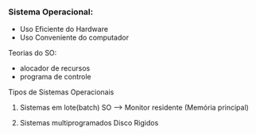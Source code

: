 ### Sistema Operacional:  
* Uso Eficiente do Hardware
* Uso Conveniente do computador

Teorias do SO:  
* alocador de recursos  
* programa de controle  


Tipos de Sistemas Operacionais
1) Sistemas em lote(batch)
    SO --> Monitor residente
            (Memória principal)

2) Sistemas multiprogramados
    Disco Rigidos